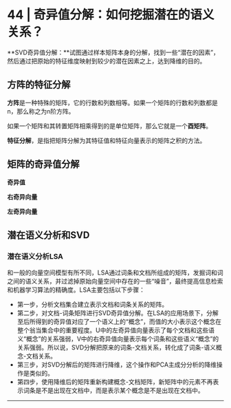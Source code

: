 # 44 | 奇异值分解：如何挖掘潜在的语义关系？

**SVD奇异值分解：**试图通过样本矩阵本身的分解，找到一些“潜在的因素”，然后通过把原始的特征维度映射到较少的潜在因素之上，达到降维的目的。

## 方阵的特征分解

**方阵**是一种特殊的矩阵，它的行数和列数相等。如果一个矩阵的行数和列数都是n，那么称之为n阶方阵。

如果一个矩阵和其转置矩阵相乘得到的是单位矩阵，那么它就是一个**酉矩阵**。

**特征分解**，是指把矩阵分解为其特征值和特征向量表示的矩阵之积的方法。

## 矩阵的奇异值分解

**奇异值**

**右奇异向量**

**左奇异向量**

## 潜在语义分析和SVD

### 潜在语义分析LSA

和一般的向量空间模型有所不同，LSA通过词条和文档所组成的矩阵，发掘词和词之间的语义关系，并过滤掉原始向量空间中存在的一些“噪音”，最终提高信息检索和机器学习算法的精确度。LSA主要包括以下步骤：

* 第一步，分析文档集合建立表示文档和词条关系的矩阵。
* 第二步，对文档-词条矩阵进行SVD奇异值分解。在LSA的应用场景下，分解至后所得到的奇异值对应了一个语义上的“概念”，而值的大小表示这个概念在整个翁当集合中的重要程度。U中的左奇异值向量表示了每个文档和这些语义“概念”的关系强弱，V中的右奇异值向量表示每个词条和这些语义“概念”的关系强弱。所以说，SVD分解把原来的词条-文档关系，转化成了词条-语义概念-文档关系。
* 第三步，对SVD分解后的矩阵进行降维，这个操作和PCA主成分分析的降维操作是类似的。
* 第四步，使用降维后的矩阵重新构建概念-文档矩阵，新矩阵中的元素不再表示词条是不是出现在文档中，而是表示某个概念是不是出现在文档中。

********









